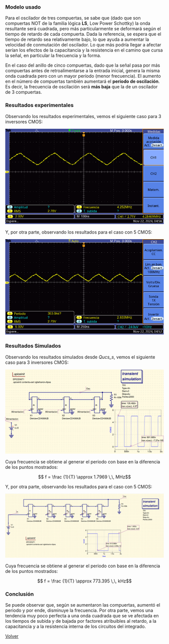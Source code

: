 

### Modelo usado

Para el oscilador de tres compuertas, se sabe que (dado que son compuertas NOT de la familia lógica **LS**, Low Power Schottky) la onda resultante será cuadrada, pero más particularmente se deformará según el tiempo de retardo de cada compuerta. Dada la referencia, se espera que el tiempo de retardo sea relativamente bajo, lo que ayuda a aumentar la velocidad de conmutación del oscilador. Lo que más podría llegar a afectar serían los efectos de la capacitancia y la resistencia en el camino que cursa la señal, en particular la frecuencia y la forma.

En el caso del anillo de cinco compuertas, dado que la señal pasa por más compuertas antes de retroalimentarse a la entrada inicial, genera la misma onda cuadrada pero con un mayor período (menor frecuencia). El aumento en el número de compuertas también aumentará el **período de oscilación**. Es decir, la frecuencia de oscilación será **más baja** que la de un oscilador de 3 compuertas.

### Resultados experimentales

Observando los resultados experimentales, vemos el siguiente caso para 3 inversores CMOS:

![|400](Imagenes/Part3_1.png)

Y, por otra parte, observando los resultados para el caso con 5 CMOS:

![|400](Imagenes/Part3_2.png)


### Resultados Simulados 

Observando los resultados simulados desde _Qucs_s_, vemos el siguiente caso para 3 inversores CMOS:

![](Imagenes/IMCD6.png)

Cuya frecuencia se obtiene al generar el periodo con base en la diferencia de los puntos mostrados:

$$ f  = \frac  {1}{T} \approx 1.7969 \,\, MHz$$

Y, por otra parte, observando los resultados para el caso con 5 CMOS:

![](Imagenes/IMCD7.png)

Cuya frecuencia se obtiene al generar el periodo con base en la diferencia de los puntos mostrados:

$$ f  = \frac  {1}{T} \approx 773.395 \,\, kHz$$


### Conclusión

Se puede observar que, según se aumentaron las compuertas, aumentó el periodo y por ende, disminuye la frecuencia. Por otra parte, vemos una tendencia muy poco perfecta a una onda cuadrada que se ve afectada en los tiempos de subida y de bajada por factores atribuibles al retardo, a la capacitancia y a la resistencia interna de los circuitos del integrado.


[Volver](https://github.com/juamorenogo/Digital_2024_2/tree/main/Lab_01/SN70LS04)


